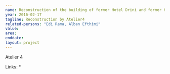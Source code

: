 ```yaml
---
name: Reconstruction of the building of former Hotel Drini and former Hotel Vollga
year: 2016-02-17
tagline: Reconstruction by Atelier4
related-persons: "Edi Rama, Alban Efthimi"
value:
area:
enddate:
layout: project
---
```

Atelier 4

Links:
*
